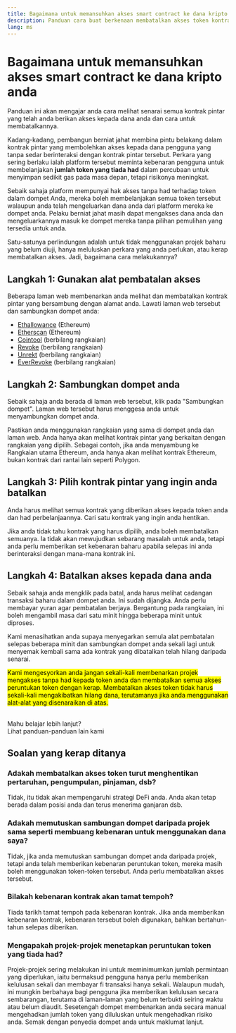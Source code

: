 ```yaml
---
title: Bagaimana untuk memansuhkan akses smart contract ke dana kripto anda
description: Panduan cara buat berkenaan membatalkan akses token kontrak pintar yang bersifat eksploitatif
lang: ms
---
```


# Bagaimana untuk memansuhkan akses smart contract ke dana kripto anda

Panduan ini akan mengajar anda cara melihat senarai semua kontrak pintar yang telah anda berikan akses kepada dana anda dan cara untuk membatalkannya.

Kadang-kadang, pembangun berniat jahat membina pintu belakang dalam kontrak pintar yang membolehkan akses kepada dana pengguna yang tanpa sedar berinteraksi dengan kontrak pintar tersebut. Perkara yang sering berlaku ialah platform tersebut meminta kebenaran pengguna untuk membelanjakan **jumlah token yang tiada had** dalam percubaan untuk menyimpan sedikit gas pada masa depan, tetapi risikonya meningkat.

Sebaik sahaja platform mempunyai hak akses tanpa had terhadap token dalam dompet Anda, mereka boleh membelanjakan semua token tersebut walaupun anda telah mengeluarkan dana anda dari platform mereka ke dompet anda. Pelaku berniat jahat masih dapat mengakses dana anda dan mengeluarkannya masuk ke dompet mereka tanpa pilihan pemulihan yang tersedia untuk anda.

Satu-satunya perlindungan adalah untuk tidak menggunakan projek baharu yang belum diuji, hanya meluluskan perkara yang anda perlukan, atau kerap membatalkan akses. Jadi, bagaimana cara melakukannya?

## Langkah 1: Gunakan alat pembatalan akses

Beberapa laman web membenarkan anda melihat dan membatalkan kontrak pintar yang bersambung dengan alamat anda. Lawati laman web tersebut dan sambungkan dompet anda:

- [Ethallowance](https://ethallowance.com/) (Ethereum)
- [Etherscan](https://etherscan.io/tokenapprovalchecker) (Ethereum)
- [Cointool](https://cointool.app/approve/eth) (berbilang rangkaian)
- [Revoke](https://revoke.cash/) (berbilang rangkaian)
- [Unrekt](https://app.unrekt.net/) (berbilang rangkaian)
- [EverRevoke](https://everrise.com/everrevoke/) (berbilang rangkaian)

## Langkah 2: Sambungkan dompet anda

Sebaik sahaja anda berada di laman web tersebut, klik pada "Sambungkan dompet". Laman web tersebut harus menggesa anda untuk menyambungkan dompet anda.

Pastikan anda menggunakan rangkaian yang sama di dompet anda dan laman web. Anda hanya akan melihat kontrak pintar yang berkaitan dengan rangkaian yang dipilih. Sebagai contoh, jika anda menyambung ke Rangkaian utama Ethereum, anda hanya akan melihat kontrak Ethereum, bukan kontrak dari rantai lain seperti Polygon.

## Langkah 3: Pilih kontrak pintar yang ingin anda batalkan

Anda harus melihat semua kontrak yang diberikan akses kepada token anda dan had perbelanjaannya. Cari satu kontrak yang ingin anda hentikan.

Jika anda tidak tahu kontrak yang harus dipilih, anda boleh membatalkan semuanya. Ia tidak akan mewujudkan sebarang masalah untuk anda, tetapi anda perlu memberikan set kebenaran baharu apabila selepas ini anda berinteraksi dengan mana-mana kontrak ini.

## Langkah 4: Batalkan akses kepada dana anda

Sebaik sahaja anda mengklik pada batal, anda harus melihat cadangan transaksi baharu dalam dompet anda. Ini sudah dijangka. Anda perlu membayar yuran agar pembatalan berjaya. Bergantung pada rangkaian, ini boleh mengambil masa dari satu minit hingga beberapa minit untuk diproses.

Kami menasihatkan anda supaya menyegarkan semula alat pembatalan selepas beberapa minit dan sambungkan dompet anda sekali lagi untuk menyemak kembali sama ada kontrak yang dibatalkan telah hilang daripada senarai.

<mark>Kami mengesyorkan anda jangan sekali-kali membenarkan projek mengakses tanpa had kepada token anda dan membatalkan semua akses peruntukan token dengan kerap. Membatalkan akses token tidak harus sekali-kali mengakibatkan hilang dana, terutamanya jika anda menggunakan alat-alat yang disenaraikan di atas.</mark>

 <br />

<Alert className="justify-between">
  <AlertEmoji text=":eyes:" />
  <div>Mahu belajar lebih lanjut?</div>
  <ButtonLink href="/guides/">
    Lihat panduan-panduan lain kami
  </ButtonLink>
</Alert>

## Soalan yang kerap ditanya

### Adakah membatalkan akses token turut menghentikan pertaruhan, pengumpulan, pinjaman, dsb?

Tidak, itu tidak akan mempengaruhi strategi DeFi anda. Anda akan tetap berada dalam posisi anda dan terus menerima ganjaran dsb.

### Adakah memutuskan sambungan dompet daripada projek sama seperti membuang kebenaran untuk menggunakan dana saya?

Tidak, jika anda memutuskan sambungan dompet anda daripada projek, tetapi anda telah memberikan kebenaran peruntukan token, mereka masih boleh menggunakan token-token tersebut. Anda perlu membatalkan akses tersebut.

### Bilakah kebenaran kontrak akan tamat tempoh?

Tiada tarikh tamat tempoh pada kebenaran kontrak. Jika anda memberikan kebenaran kontrak, kebenaran tersebut boleh digunakan, bahkan bertahun-tahun selepas diberikan.

### Mengapakah projek-projek menetapkan peruntukan token yang tiada had?

Projek-projek sering melakukan ini untuk meminimumkan jumlah permintaan yang diperlukan, iaitu bermaksud pengguna hanya perlu memberikan kelulusan sekali dan membayar fi transaksi hanya sekali. Walaupun mudah, ini mungkin berbahaya bagi pengguna jika memberikan kelulusan secara sembarangan, terutama di laman-laman yang belum terbukti seiring waktu atau belum diaudit. Sesetengah dompet membenarkan anda secara manual mengehadkan jumlah token yang diluluskan untuk mengehadkan risiko anda. Semak dengan penyedia dompet anda untuk maklumat lanjut.

